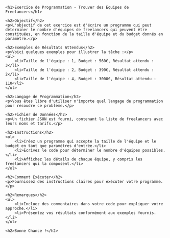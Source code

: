 <!DOCTYPE html>
<html>

<head>
    <title>Exercice de Programmation - Trouver des Équipes de Freelancers</title>
</head>

<body>

    <h1>Exercice de Programmation - Trouver des Équipes de Freelancers</h1>

    <h2>Objectif</h2>
    <p>L'objectif de cet exercice est d'écrire un programme qui peut déterminer le nombre d'équipes de freelancers qui peuvent être constituées, en fonction de la taille d'équipe et du budget donnés en paramètre.</p>

    <h2>Exemples de Résultats Attendus</h2>
    <p>Voici quelques exemples pour illustrer la tâche :</p>
    <ul>
        <li>Taille de l'équipe : 1, Budget : 560€, Résultat attendu : 3</li>
        <li>Taille de l'équipe : 2, Budget : 390€, Résultat attendu : 2</li>
        <li>Taille de l'équipe : 4, Budget : 3000€, Résultat attendu : 110</li>
    </ul>

    <h2>Langage de Programmation</h2>
    <p>Vous êtes libre d'utiliser n'importe quel langage de programmation pour résoudre ce problème.</p>

    <h2>Fichier de Données</h2>
    <p>Un fichier JSON est fourni, contenant la liste de freelancers avec leurs noms et tarifs.</p>

    <h2>Instructions</h2>
    <ol>
        <li>Créez un programme qui accepte la taille de l'équipe et le budget en tant que paramètres d'entrée.</li>
        <li>Écrivez le code pour déterminer le nombre d'équipes possibles.</li>
        <li>Affichez les détails de chaque équipe, y compris les freelancers qui la composent.</li>
    </ol>

    <h2>Comment Exécuter</h2>
    <p>Fournissez des instructions claires pour exécuter votre programme.</p>

    <h2>Remarques</h2>
    <ul>
        <li>Incluez des commentaires dans votre code pour expliquer votre approche.</li>
        <li>Présentez vos résultats conformément aux exemples fournis.</li>
    </ul>

    <h2>Bonne Chance !</h2>

</body>

</html>
